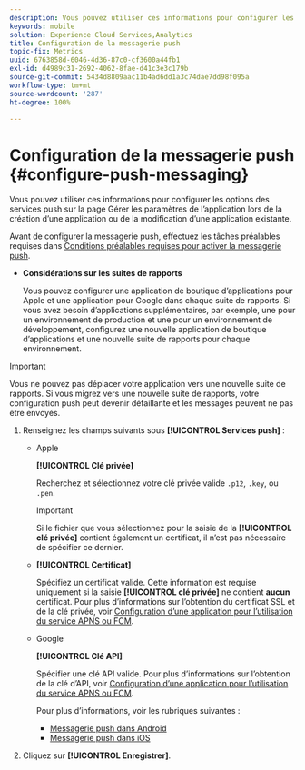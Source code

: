 ```yaml
---
description: Vous pouvez utiliser ces informations pour configurer les options des services push sur la page Gérer les paramètres de l’application lors de la création d’une application ou de la modification d’une application existante.
keywords: mobile
solution: Experience Cloud Services,Analytics
title: Configuration de la messagerie push
topic-fix: Metrics
uuid: 6763858d-6046-4d36-87c0-cf3600a44fb1
exl-id: d4989c31-2692-4062-8fae-d41c3e3c179b
source-git-commit: 5434d8809aac11b4ad6dd1a3c74dae7dd98f095a
workflow-type: tm+mt
source-wordcount: '287'
ht-degree: 100%

---
```


# Configuration de la messagerie push {#configure-push-messaging}

Vous pouvez utiliser ces informations pour configurer les options des services push sur la page Gérer les paramètres de l’application lors de la création d’une application ou de la modification d’une application existante.

Avant de configurer la messagerie push, effectuez les tâches préalables requises dans [Conditions préalables requises pour activer la messagerie push](/help/using/c-manage-app-settings/c-mob-confg-app/configure-push-messaging/prerequisites-push-messaging.md).

* **Considérations sur les suites de rapports**

   Vous pouvez configurer une application de boutique d’applications pour Apple et une application pour Google dans chaque suite de rapports. Si vous avez besoin d’applications supplémentaires, par exemple, une pour un environnement de production et une pour un environnement de développement, configurez une nouvelle application de boutique d’applications et une nouvelle suite de rapports pour chaque environnement.

>[!IMPORTANT]
>
>Vous ne pouvez pas déplacer votre application vers une nouvelle suite de rapports. Si vous migrez vers une nouvelle suite de rapports, votre configuration push peut devenir défaillante et les messages peuvent ne pas être envoyés.

1. Renseignez les champs suivants sous **[!UICONTROL Services push]** :

   * Apple

      **[!UICONTROL Clé privée]**

      Recherchez et sélectionnez votre clé privée valide `.p12`, `.key`, ou `.pen`.

      >[!IMPORTANT]
      >Si le fichier que vous sélectionnez pour la saisie de la **[!UICONTROL clé privée]** contient également un certificat, il n’est pas nécessaire de spécifier ce dernier.

   * **[!UICONTROL Certificat]**

      Spécifiez un certificat valide. Cette information est requise uniquement si la saisie **[!UICONTROL clé privée]** ne contient **aucun** certificat. Pour plus d’informations sur l’obtention du certificat SSL et de la clé privée, voir [Configuration d’une application pour l’utilisation du service APNS ou FCM](/help/using/c-manage-app-settings/c-mob-confg-app/configure-push-messaging/configure-app-apns-gcm.md).

   * Google

      **[!UICONTROL Clé API]**

      Spécifier une clé API valide. Pour plus d’informations sur l’obtention de la clé d’API, voir [Configuration d’une application pour l’utilisation du service APNS ou FCM](/help/using/c-manage-app-settings/c-mob-confg-app/configure-push-messaging/configure-app-apns-gcm.md).

      Pour plus d’informations, voir les rubriques suivantes :

      * [Messagerie push dans Android](/help/android/messaging-main/push-messaging/push-messaging.md)
      * [Messagerie push dans iOS](/help/ios/messaging-main/push-messaging/push-messaging.md)

1. Cliquez sur **[!UICONTROL Enregistrer]**.
